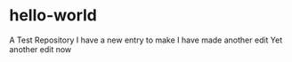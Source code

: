 # hello-world
A Test Repository
I have a new entry to make
I have made another edit
Yet another edit now
